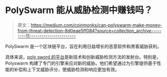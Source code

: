 # PolySwarm 能从威胁检测中赚钱吗？

> 原文：<https://medium.com/coinmonks/can-polyswarm-make-money-from-threat-detection-8d0eae5ff084?source=collection_archive---------11----------------------->

PolySwarm 是一个区块链平台，旨在利用日益增长的恶意软件和黑客威胁获利。

具体来说，[poly sword 的平台](https://polyswarm.io/)是新技术和创新威胁检测方法的发射台。特别是，Polyswarm 构建了专门的引擎来应对新的威胁。他们希望通过为引擎提供基于性能的补偿和上下文威胁评分，使威胁检测和响应更加有效。